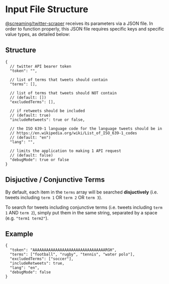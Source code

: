 # Input File Structure

[@screaming/twitter-scraper](../index.md) receives its parameters via a JSON file. In order to function properly, this JSON file requires specific keys and specific value types, as detailed below:

## Structure

```jsonc
{
  // twitter API bearer token
  "token": "",

  // list of terms that tweets should contain
  "terms": [],

  // list of terms that tweets should NOT contain
  // (default: [])
  "excludedTerms": [],

  // if retweets should be included
  // (default: true)
  "includeRetweets": true or false,

  // the ISO 639-1 language code for the language tweets should be in
  // https://en.wikipedia.org/wiki/List_of_ISO_639-1_codes
  // (default: "en")
  "lang": "",

  // limits the application to making 1 API request
  // (default: false)
  "debugMode": true or false
}
```

## Disjuctive / Conjunctive Terms

By default, each item in the `terms` array will be searched **disjuctively** (i.e. tweets including `term 1` OR `term 2` OR `term 3`).

To search for tweets including conjunctive terms (i.e. tweets including `term 1` AND `term 2`), simply put them in the same string, separated by a space (e.g. `"term1 term2"`).

## Example

```jsonc
{
  "token": "AAAAAAAAAAAAAAAAAAAAAAAAAAAAAAAARGH",
  "terms": ["football", "rugby", "tennis", "water polo"],
  "excludedTerms": ["soccer"],
  "includeRetweets": true,
  "lang": "en",
  "debugMode": false
}
```
